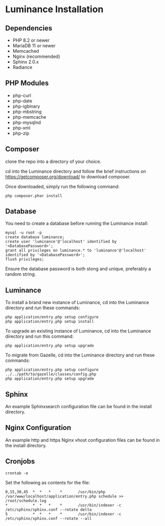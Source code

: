 Luminance Installation
=========

Dependencies
------------
 - PHP 8.2 or newer
 - MariaDB 11 or newer
 - Memcached
 - Nginx (recommended)
 - Sphinx 2.0.x
 - Radiance

PHP Modules
-----------
* php-curl
* php-date
* php-igbinary
* php-mbstring
* php-memcache
* php-mysqlnd
* php-xml
* php-zip

Composer
--------
clone the repo into a directory of your choice.

cd into the Luminance directory and follow the brief instructions on https://getcomposer.org/download/ to download composer.

Once downloaded, simply run the following command:
```
php composer.phar install
```

Database
--------
You need to create a database before running the Luminance install:
```
mysql -u root -p
create database luminance;
create user 'luminance'@'localhost' identified by '<DatabasePassword>';
grant all privileges on luminance.* to 'luminance'@'localhost' identified by '<DatabasePassword>';
flush privileges;
```
Ensure the database password is both stong and unique, preferably a random string.

Luminance
---------
To install a brand new instance of Luminance, cd into the Luminance directory and run these commands:
```
php application/entry.php setup configure
php application/entry.php setup install
```

To upgrade an existing instance of Luminance, cd into the Luminance directory and run this command:
```
php application/entry.php setup upgrade
```

To migrate from Gazelle, cd into the Luminance directory and run these commands:
```
php application/entry.php setup configure ../../path/to/gazelle/classes/config.php
php application/entry.php setup upgrade
```

Sphinx
------
An example Sphinxsearch configuration file can be found in the install directory.

Nginx Configuration
-------------------
An example http and https Nginx vhost configuration files can be found in the install directory.

Cronjobs
--------
```
crontab -e
```
Set the following as contents for the file:
```
0,15,30,45  *  *   *    *       /usr/bin/php /var/www/localhost/application/entry.php schedule >> /root/schedule.log
*           *  *   *    *       /usr/bin/indexer -c /etc/sphinx/sphinx.conf --rotate delta
5           *  *   *    *       /usr/bin/indexer -c /etc/sphinx/sphinx.conf --rotate --all
```
